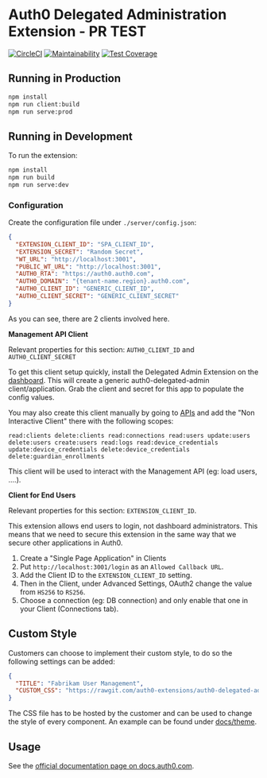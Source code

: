 # Auth0 Delegated Administration Extension - PR TEST
[![CircleCI](https://circleci.com/gh/auth0-extensions/auth0-delegated-administration-extension.svg?style=svg)](https://circleci.com/gh/auth0-extensions/auth0-delegated-administration-extension)
[![Maintainability](https://api.codeclimate.com/v1/badges/c591c4a4e65d14c18afc/maintainability)](https://codeclimate.com/github/auth0-extensions/auth0-delegated-administration-extension/maintainability)
[![Test Coverage](https://api.codeclimate.com/v1/badges/c591c4a4e65d14c18afc/test_coverage)](https://codeclimate.com/github/auth0-extensions/auth0-delegated-administration-extension/test_coverage)

## Running in Production

```bash
npm install
npm run client:build
npm run serve:prod
```

## Running in Development

To run the extension:

```bash
npm install
npm run build
npm run serve:dev
```

### Configuration

Create the configuration file under `./server/config.json`:

```json
{
  "EXTENSION_CLIENT_ID": "SPA_CLIENT_ID",
  "EXTENSION_SECRET": "Random Secret",
  "WT_URL": "http://localhost:3001",
  "PUBLIC_WT_URL": "http://localhost:3001",
  "AUTH0_RTA": "https://auth0.auth0.com",
  "AUTH0_DOMAIN": "{tenant-name.region}.auth0.com",
  "AUTH0_CLIENT_ID": "GENERIC_CLIENT_ID",
  "AUTH0_CLIENT_SECRET": "GENERIC_CLIENT_SECRET"
}
```

As you can see, there are 2 clients involved here.

**Management API Client**


Relevant properties for this section: `AUTH0_CLIENT_ID` and `AUTH0_CLIENT_SECRET`

To get this client setup quickly, install the Delegated Admin Extension on the [dashboard](https://manage.auth0.com/#/extensions). This will create a generic auth0-delegated-admin client/application. Grab the client and secret for this app to populate the config values.

You may also create this client manually by going to [APIs](https://manage.auth0.com/#/apis) and add the "Non Interactive Client" there with the following scopes:

```
read:clients delete:clients read:connections read:users update:users delete:users create:users read:logs read:device_credentials update:device_credentials delete:device_credentials delete:guardian_enrollments
```

This client will be used to interact with the Management API (eg: load users, ....).


**Client for End Users**

Relevant properties for this section: `EXTENSION_CLIENT_ID`.

This extension allows end users to login, not dashboard administrators. This means that we need to secure this extension in the same way that we secure other applications in Auth0.

 1. Create a "Single Page Application" in Clients
 2. Put `http://localhost:3001/login` as an `Allowed Callback URL`.
 3. Add the Client ID to the `EXTENSION_CLIENT_ID` setting.
 4. Then in the Client, under Advanced Settings, OAuth2 change the value from `HS256` to `RS256`.
 5. Choose a connection (eg: DB connection) and only enable that one in your Client (Connections tab).

## Custom Style

Customers can choose to implement their custom style, to do so the following settings can be added:

```json
{
  "TITLE": "Fabrikam User Management",
  "CUSTOM_CSS": "https://rawgit.com/auth0-extensions/auth0-delegated-administration-extension/master/docs/theme/fabrikam.css"
}
```

The CSS file has to be hosted by the customer and can be used to change the style of every component. An example can be found under [docs/theme](docs/theme).

## Usage

See the [official documentation page on docs.auth0.com](https://auth0.com/docs/extensions/delegated-admin).

